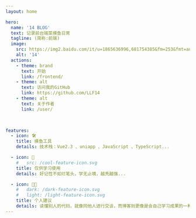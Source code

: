 ```yaml
---
layout: home

hero:
  name: '14 BLOG'
  text: 记录前台端菜摸鱼日常
  tagline: (简称:前端)
  image:
    src: https://img2.baidu.com/it/u=1865636996,681754385&fm=253&fmt=auto&app=138&f=JPG?w=529&h=500
    alt: '14'
  actions:
    - theme: brand
      text: 开始
      link: /frontend/
    - theme: alt
      text: 访问我的GitHub
      link: https://github.com/LLF14
    - theme: alt
      text: 关于作者
      link: /user/
    


features:
  - icon: 🛠️
    title: 摸鱼工具
    details: 技术栈：Vue2.3 、uniapp 、JavaScript 、TypeScript...

  - icon: 📗
    #   src: /cool-feature-icon.svg
    title: 仅供学习使用
    details: 好记性不如烂笔头，学无止境，越秃越强...

  - icon: 👨‍💻
    #   dark: /dark-feature-icon.svg
    #   light: /light-feature-icon.svg
    title: 个人建议
    details: 读懂别人的代码，就像同他人进行交谈，而博客则更像是会自己学习成果的一种展示，最重要的是取悦自己，而非在意那些
---
```


<style>
    :root {
  --vp-home-hero-name-color: transparent;
  --vp-home-hero-name-background: -webkit-linear-gradient(120deg, skyblue, #41d1ff);
}
</style>